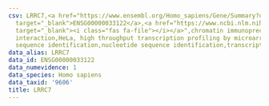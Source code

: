 ```yaml
---
csv: LRRC7,<a href="https://www.ensembl.org/Homo_sapiens/Gene/Summary?db=core;g=ENSG00000033122"
  target="_blank">ENSG00000033122</a>,<a href="https://www.ncbi.nlm.nih.gov/pubmed/17216044"
  target="_blank"><i class="fas fa-file"></i></a>",chromatin immunoprecipitation assay,direct
  interaction,HeLa, high throughput transcription profiling by microarray,nucleotide
  sequence identification,nucleotide sequence identification,transcriptional regulation,
data_alias: LRRC7
data_id: ENSG00000033122
data_numevidence: 1
data_species: Homo sapiens
data_taxid: '9606'
title: LRRC7
---
```

